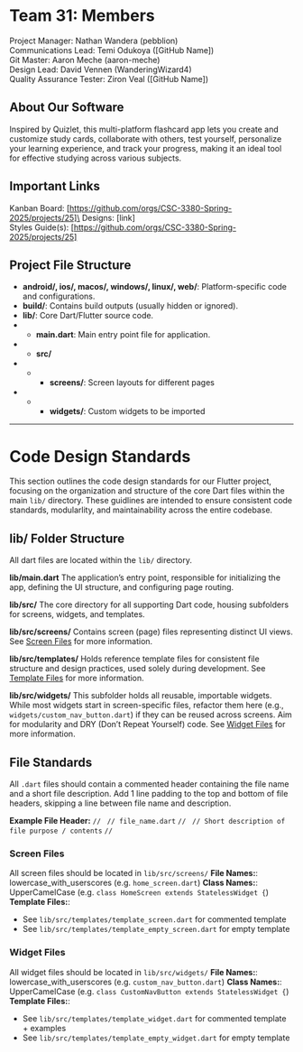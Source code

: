 # Team 31: Members
Project Manager: Nathan Wandera (pebblion)\
Communications Lead: Temi Odukoya ([GitHub Name])\
Git Master: Aaron Meche (aaron-meche)\
Design Lead: David Vennen (WanderingWizard4)\
Quality Assurance Tester: Ziron Veal ([GitHub Name])

## About Our Software
Inspired by Quizlet, this multi-platform flashcard app lets you create and customize study cards, collaborate with others, test yourself, personalize your learning experience, and track your progress, making it an ideal tool for effective studying across various subjects.

## Important Links
Kanban Board: [https://github.com/orgs/CSC-3380-Spring-2025/projects/25]\
Designs: [link]\
Styles Guide(s): [https://github.com/orgs/CSC-3380-Spring-2025/projects/25]

## Project File Structure
- **android/, ios/, macos/, windows/, linux/, web/**: Platform-specific code and configurations.
- **build/**: Contains build outputs (usually hidden or ignored).
- **lib/**: Core Dart/Flutter source code.
- - **main.dart**: Main entry point file for application.
- - **src/**
- - - **screens/**: Screen layouts for different pages
- - - **widgets/**: Custom widgets to be imported

___

# Code Design Standards
This section outlines the code design standards for our Flutter project, focusing on the organization and structure of the core Dart files within the main `lib/` directory. These guidlines are intended to ensure consistent code standards, modularlity, and maintainability across the entire codebase.


## lib/ Folder Structure
All dart files are located within the `lib/` directory.

**lib/main.dart**
The application’s entry point, responsible for initializing the app, defining the UI structure, and configuring page routing.

**lib/src/**
The core directory for all supporting Dart code, housing subfolders for screens, widgets, and templates.

**lib/src/screens/**
Contains screen (page) files representing distinct UI views. 
See [Screen Files](#screen-files) for more information.

**lib/src/templates/**
Holds reference template files for consistent file structure and design practices, used solely during development.
See [Template Files](#template-files) for more information.

**lib/src/widgets/**
This subfolder holds all reusable, importable widgets. While most widgets start in screen-specific files, refactor them here (e.g., `widgets/custom_nav_button.dart`) if they can be reused across screens. Aim for modularity and DRY (Don’t Repeat Yourself) code. 
See [Widget Files](#widget-files) for more information.


## File Standards
All `.dart` files should contain a commented header containing the file name and a short file description. Add 1 line padding to the top and bottom of file headers, skipping a line between file name and description.

**Example File Header:**
`// `
`// file_name.dart`
`// `
`// Short description of file purpose / contents`
`// `

### Screen Files
All screen files should be located in `lib/src/screens/`
**File Names:**: lowercase_with_userscores (e.g. `home_screen.dart`)
**Class Names:**: UpperCamelCase (e.g. `class HomeScreen extends StatelessWidget {`)
**Template Files:**: 
- See `lib/src/templates/template_screen.dart` for commented template
- See `lib/src/templates/template_empty_screen.dart` for empty template

### Widget Files
All widget files should be located in `lib/src/widgets/`
**File Names:**: lowercase_with_userscores (e.g. `custom_nav_button.dart`)
**Class Names:**: UpperCamelCase (e.g. `class CustomNavButton extends StatelessWidget {`)
**Template Files:**: 
- See `lib/src/templates/template_widget.dart` for commented template + examples
- See `lib/src/templates/template_empty_widget.dart` for empty template